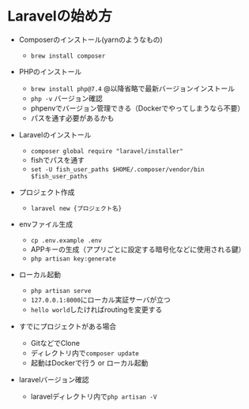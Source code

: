 # Laravelの始め方

- Composerのインストール(yarnのようなもの)

  - `brew install composer`

- PHPのインストール

  - `brew install php@7.4` @以降省略で最新バージョンインストール
  - `php -v` バージョン確認
  - phpenvでバージョン管理できる（Dockerでやってしまうなら不要）
  - パスを通す必要があるかも

- Laravelのインストール

  - `composer global require "laravel/installer"`
  - fishでパスを通す
  - `set -U fish_user_paths $HOME/.composer/vendor/bin $fish_user_paths`
  
- プロジェクト作成

  - `laravel new {プロジェクト名}`
  
- envファイル生成

  - `cp .env.example .env`
  - APPキーの生成（アプリごとに設定する暗号化などに使用される鍵）
  - `php artisan key:generate`
  
- ローカル起動

  - `php artisan serve`
  - `127.0.0.1:8000`にローカル実証サーバが立つ
  - `hello world`したければroutingを変更する

- すでにプロジェクトがある場合

  - GitなどでClone
  - ディレクトリ内で`composer update`
  - 起動はDockerで行う or ローカル起動
 
- laravelバージョン確認

  - laravelディレクトリ内で`php artisan -V`
